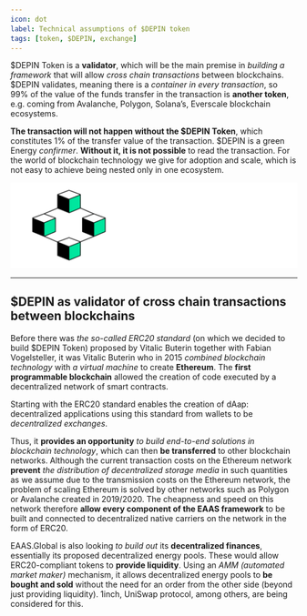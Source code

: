 ```yaml
---
icon: dot
label: Technical assumptions of $DEPIN token
tags: [token, $DEPIN, exchange]
---
```


$DEPIN Token is a **validator**, which will be the main premise in *building a framework* that will allow *cross chain transactions* between blockchains. $DEPIN validates, meaning there is a *container in every transaction*, so 99% of the value of the funds transfer in the transaction is **another token**, e.g. coming from Avalanche, Polygon, Solana’s, Everscale blockchain ecosystems. 

**The transaction will not happen without the $DEPIN Token**, which constitutes 1% of the transfer value of the transaction. $DEPIN is a green Energy *confirmer*. **Without it, it is not possible** to read the transaction. For the world of blockchain technology we give for adoption and scale, which is not easy to achieve being nested only in one ecosystem.

![](/src/headers/technical_assumptions_of_eaas.png)

---

## $DEPIN as validator of cross chain transactions between blockchains

Before there was *the so-called ERC20 standard* (on which we decided to build $DEPIN Token) proposed by Vitalic Buterin together with Fabian Vogelsteller, it was Vitalic Buterin who in 2015 *combined blockchain technology* with *a virtual machine* to create **Ethereum**. The **first programmable blockchain** allowed the creation of code executed by a decentralized network of smart contracts.
 
Starting with the ERC20 standard enables the creation of dAap: decentralized applications using this standard from wallets to be *decentralized exchanges*.
 
Thus, it **provides an opportunity** *to build end-to-end solutions in blockchain technology*, which can then **be transferred** to other blockchain networks. Although the current transaction costs on the Ethereum network **prevent** *the distribution of decentralized storage media* in such quantities as we assume due to the transmission costs on the Ethereum network, the problem of scaling Ethereum is solved by other networks such as Polygon or Avalanche created in 2019/2020. The cheapness and speed on this network therefore **allow every component of the EAAS framework** to be built and connected to decentralized native carriers on the network in the form of ERC20.
 
EAAS.Global is also looking *to build out* its **decentralized finances**, essentially its proposed decentralized energy pools. These would allow ERC20-compliant tokens to **provide liquidity**. Using an *AMM (automated market maker)* mechanism, it allows decentralized energy pools to **be bought and sold** without the need for an order from the other side (beyond just providing liquidity). 1inch, UniSwap protocol, among others, are being considered for this.